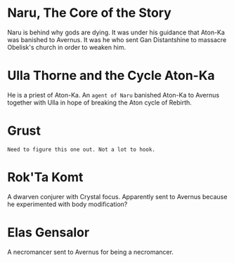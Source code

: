 
# Naru, The Core of the Story
Naru is behind why gods are dying. It was under his guidance that Aton-Ka was
banished to Avernus. It was he who sent Gan Distantshine to massacre Obelisk's 
church in order to weaken him.

# Ulla Thorne and the Cycle Aton-Ka
He is a priest of Aton-Ka. An `agent of Naru` banished Aton-Ka to Avernus
together with Ulla in hope of breaking the Aton cycle of Rebirth.

# Grust
`Need to figure this one out. Not a lot to hook.`

# Rok'Ta Komt
A dwarven conjurer with Crystal focus. Apparently sent to Avernus because he
experimented with body modification?


# Elas Gensalor
A necromancer sent to Avernus for being a necromancer.
